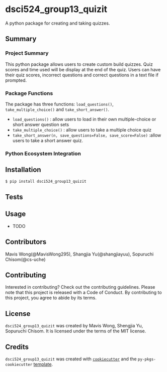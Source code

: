 # dsci524_group13_quizit

A python package for creating and taking quizzes.

## Summary
### Project Summary
This python package allows users to create custom build quizzes.
Quiz scores and time used will be display at the end of the quiz.
Users can have their quiz scores, incorrect questions and correct questions in a text file if prompted. 

### Package Functions
The package has three functions: `load_questions()`, `take_multiple_choice()` and `take_short_answer()`.  
- `load_questions()` : allow users to load in their own multiple-choice or short answer question sets
- `take_multiple_choice()` : allow users to take a multiple choice quiz
- `take_short_answer(n, save_questions=False, save_score=False)` :allow users to take a short answer quiz.

### Python Ecosystem Integration



## Installation

```bash
$ pip install dsci524_group13_quizit
```

## Tests

## Usage

- TODO

## Contributors

Mavis Wong(@MavisWong295), Shangjia Yu(@shangjiayuu), Sopuruchi Chisom(@cs-uche)

## Contributing

Interested in contributing? Check out the contributing guidelines. Please note that this project is released with a Code of Conduct. By contributing to this project, you agree to abide by its terms.

## License

`dsci524_group13_quizit` was created by Mavis Wong, Shengjia Yu, Sopuruchi Chisom. It is licensed under the terms of the MIT license.

## Credits

`dsci524_group13_quizit` was created with [`cookiecutter`](https://cookiecutter.readthedocs.io/en/latest/) and the `py-pkgs-cookiecutter` [template](https://github.com/py-pkgs/py-pkgs-cookiecutter).
